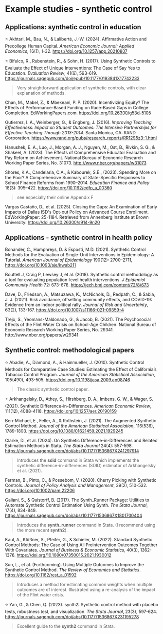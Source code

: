 # Example studies - synthetic control

## Applications: synthetic control in education

:star: Akhtari, M., Bau, N., & Laliberté, J.-W. (2024). Affirmative Action and Precollege Human Capital. *American Economic Journal: Applied Economics*, 16(1), 1-32. https://doi.org/10.1257/app.20210807 

:star: Bifulco, R., Rubenstein, R., & Sohn, H. (2017). Using Synthetic Controls to Evaluate the Effect of Unique Interventions: The Case of Say Yes to Education. *Evaluation Review*, 41(6), 593-619. https://journals.sagepub.com/doi/epub/10.1177/0193841X17742233
> Very straightforward application of synthetic controls, with clear explanation of methods.
  
Chan, M., Mabel, Z., & Mbekeani, P. P. (2020). Incentivizing Equity? The Effects of Performance-Based Funding on Race-Based Gaps in College Completion. EdWorkingPapers.com. https://doi.org/10.26300/g53d-5105 

Gutierrez, I. A., Weinberger, G., & Engberg, J. (2016). *Improving Teaching Effectiveness: Impact on Student Outcomes: The Intensive Partnerships for Effective Teaching Through 2013-2014*. Santa Monica, CA: RAND Corporation. https://www.rand.org/pubs/research_reports/RR1295z3-1.html

Hanushek, E. A., Luo, J., Morgan, A. J., Nguyen, M., Ost, B., Rivkin, S. G., & Shakeel, A. (2023). The Effects of Comprehensive Educator Evaluation and Pay Reform on Achievement. National Bureau of Economic Research Working Paper Series, No. 31073. http://www.nber.org/papers/w31073

Shores, K.A., Candelaria, C.A., & Kabourek, S.E., (2023). Spending More on the Poor? A Comprehensive Summary of State-Specific Responses to School Finance Reforms from 1990–2014. *Education Finance and Policy* 18(3): 395–422. https://doi.org/10.1162/edfp_a_00360
> see especially their online Appendix F

Vargas Castaño, D., et al. (2025). Closing the Gaps: An Examination of Early Impacts of Dallas ISD's Opt-out Policy on Advanced Course Enrollment. EdWorkingPaper: 25-1184. Retrieved from Annenberg Institute at Brown University: https://doi.org/10.26300/s914-9n20

## Applications - synthetic control in health policy

Bonander, C., Humphreys, D. & Esposti, M.D. (2021). Synthetic Control Methods for the Evaluation of Single-Unit Interventions in Epidemiology: A Tutorial. *American Journal of Epidemiology* 190(12): 2700–2711, https://doi.org/10.1093/aje/kwab211

Bouttell J, Craig P, Lewsey J, et al. (2018). Synthetic control methodology as a tool for evaluating population-level health interventions. *J Epidemiol Community Health* 72: 673-678. https://jech.bmj.com/content/72/8/673

Dave, D., Friedson, A., Matsuzawa, K., McNichols, D., Redpath, C., & Sabia, J. J. (2021). Risk avoidance, offsetting community effects, and COVID-19: Evidence from an indoor political rally. *Journal of Risk and Uncertainty*, 63(2), 133-167. https://doi.org/10.1007/s11166-021-09359-4

Trejo, S., Yeomans-Maldonado, G., & Jacob, B. (2021). The Psychosocial Effects of the Flint Water Crisis on School-Age Children. National Bureau of Economic Research Working Paper Series, No. 29341. http://www.nber.org/papers/w29341

## Synthetic control: methodological papers

:star: Abadie, A., Diamond, A., & Hainmueller, J. (2010). Synthetic Control Methods for Comparative Case Studies: Estimating the Effect of California’s Tobacco Control Program. *Journal of the American Statistical Association*, 105(490), 493-505. https://doi.org/10.1198/jasa.2009.ap08746
> The classic synthetic control paper.

:star: Arkhangelsky, D., Athey, S., Hirshberg, D. A., Imbens, G. W., & Wager, S. (2021). Synthetic Difference-in-Differences. *American Economic Review*, 111(12), 4088-4118. https://doi.org/10.1257/aer.20190159 

Ben-Michael, E., Feller, A., & Rothstein, J. (2021). The Augmented Synthetic Control Method. *Journal of the American Statistical Association*, 116(536), 1789-1803. https://doi.org/10.1080/01621459.2021.1929245 

Clarke, D., et al. (2024). On Synthetic Difference-in-Differences and Related Estimation Methods in Stata. *The Stata Journal* 24(4): 557-598. https://journals.sagepub.com/doi/abs/10.1177/1536867X241297914
> Introduces the **sdid** command in Stata which implements the synthetic difference-in-differences (SDID) estimator of Arkhangelsky et al. (2021).

Ferman, B., Pinto, C., & Possebom, V. (2020). Cherry Picking with Synthetic Controls. *Journal of Policy Analysis and Management*, 39(2), 510-532. https://doi.org/10.1002/pam.22206 

Galiani, S., & Quistorff, B. (2017). The Synth_Runner Package: Utilities to Automate Synthetic Control Estimation Using Synth. *The Stata Journal*, 17(4), 834-849. https://journals.sagepub.com/doi/abs/10.1177/1536867X1801700404
> Introduces the **synth_runner** command in Stata. (I recommend using the more recent **synth2**).

Kaul, A., Klößner, S., Pfeifer, G., & Schieler, M. (2022). Standard Synthetic Control Methods: The Case of Using All Preintervention Outcomes Together With Covariates. *Journal of Business & Economic Statistics*, 40(3), 1362-1376. https://doi.org/10.1080/07350015.2021.1930012

Sun, L., et al. (Forthcoming). Using Multiple Outcomes to Improve the Synthetic Control Method. *The Review of Economics and Statistics*. https://doi.org/10.1162/rest_a_01592
> Introduces a method for estimating common weights when multiple outcomes are of interest. Illustrated using a re-analysis of the impact of the Flint water crisis.

:star: Yan, G., & Chen, Q. (2023). synth2: Synthetic control method with placebo tests, robustness test, and visualization. *The Stata Journal*, 23(3), 597-624. https://journals.sagepub.com/doi/abs/10.1177/1536867X231195278
> Excellent guide to the **synth2** command in Stata.
